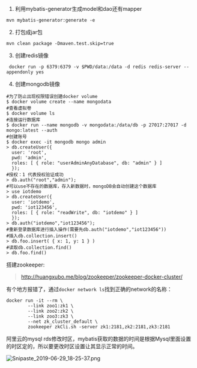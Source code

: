 1. 利用mybatis-generator生成model和dao还有mapper
```
mvn mybatis-generator:generate -e
```
2. 打包成jar包
```
mvn clean package -Dmaven.test.skip=true
```
3. 创建redis镜像
```
 docker run -p 6379:6379 -v $PWD/data:/data -d redis redis-server --appendonly yes
```
4. 创建mongodb镜像
```shell
#为了防止出现权限错误创建docker volume
$ docker volume create --name mongodata
#查看虚拟卷
$ docker volume ls
#连接运行数据库
$ docker run --name mongodb -v mongodata:/data/db -p 27017:27017 -d mongo:latest --auth
#创建账号
$ docker exec -it mongodb mongo admin
> db.createUser({ 
  user: 'root', 
  pwd: 'admin', 
  roles: [ { role: "userAdminAnyDatabase", db: "admin" } ] 
  });
#授权：1 代表授权验证成功
> db.auth("root","admin");
#可以use不存在的数据库，存入新数据时，mongoDB会自动创建这个数据库
> use iotdemo
> db.createUser({ 
  user: 'iotdemo', 
  pwd: 'iot123456', 
  roles: [ { role: "readWrite", db: "iotdemo" } ] 
  });
> db.auth("iotdemo","iot123456");
#重新登录数据库进行插入操作(需要先db.auth("iotdemo","iot123456"))
#插入db.collection.insert()
> db.foo.insert( { x: 1, y: 1 } )
#读取db.collection.find()
> db.foo.find()
```
搭建zookeeper:

> http://huangxubo.me/blog/zookeeper/zookeeper-docker-cluster/

有个地方报错了，通过`docker network ls`找到正确的network的名称：
```shell
docker run -it --rm \
        --link zoo1:zk1 \
        --link zoo2:zk2 \
        --link zoo3:zk3 \
        --net zk_cluster_default \
        zookeeper zkCli.sh -server zk1:2181,zk2:2181,zk3:2181
```

阿里云的mysql rds修改时区，mybatis获取的数据的时间是根据Mysql里面设置的时区定的，所以要更改时区设置让其显示正常的时间。

![Snipaste_2019-06-29_18-25-37.png](https://i.loli.net/2019/06/29/5d173cab3adb480177.png)
